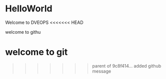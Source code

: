 # HelloWorld

Welcome to DVEOPS
<<<<<<< HEAD


welcome to githu

welcome to git
=======
>>>>>>> parent of 9c8f414... added github message
